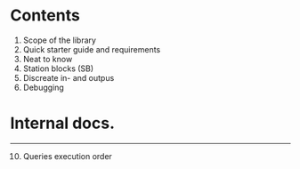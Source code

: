 # Contents

1. Scope of the library
2. Quick starter guide and requirements
3. Neat to know
4. Station blocks (SB)
5. Discreate in- and outpus
6. Debugging

# Internal docs.
--------------
10. Queries execution order
